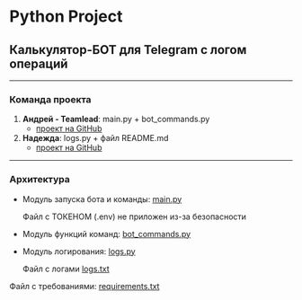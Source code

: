 # Python Project

## Калькулятор-БОТ для Telegram с логом операций

***

### Команда проекта

1. **Андрей - Teamlead**: main.py + bot_commands.py
    * [проект на GitHub](https://github.com/AZavershinskiy/CalculatorTelegram.git)
2. **Надежда**: logs.py + файл README.md
    * [проект на GitHub](https://github.com/NadezhdaBrin/???)

***

### Архитектура

* Модуль запуска бота и команды: [main.py](main.py)

    Файл с ТОКЕНОМ (.env) не приложен из-за безопасности

* Модуль функций команд: [bot_commands.py](bot_commands.py)

* Модуль логирования: [logs.py](logs.py)

    Файл с логами [logs.txt](logs.csv)

Файл с требованиями: [requirements.txt](requirements.txt)